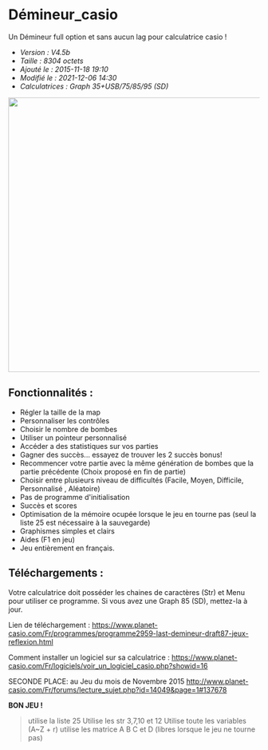 # Démineur_casio

Un Démineur full option et sans aucun lag pour calculatrice casio !

- *Version : V4.5b*
- *Taille : 8304 octets*
- *Ajouté le : 2015-11-18 19:10*
- *Modifié le : 2021-12-06 14:30*
- *Calculatrices : Graph 35+USB/75/85/95 (SD)* 

<img src="https://user-images.githubusercontent.com/38099970/144854732-c418628f-f7e1-4671-8dbc-f2bc73c448b3.gif" width="550px">

## Fonctionnalités :

- Régler la taille de la map
- Personnaliser les contrôles
- Choisir le nombre de bombes
- Utiliser un pointeur personnalisé
- Accéder a des statistiques sur vos parties
- Gagner des succès... essayez de trouver les 2 succès bonus! 
- Recommencer votre partie avec la même génération de bombes que la partie précédente
(Choix proposé en fin de partie)
- Choisir entre plusieurs niveau de difficultés (Facile, Moyen, Difficile, Personnalisé , Aléatoire) 
- Pas de programme d'initialisation
- Succès et scores 
- Optimisation de la mémoire ocupée lorsque le jeu en tourne pas (seul la liste 25 est nécessaire à la sauvegarde)
- Graphismes simples et clairs
- Aides (F1 en jeu)
- Jeu entièrement en français.

## Téléchargements :

Votre calculatrice doit posséder les chaines de caractères (Str) et Menu pour utiliser ce programme. Si vous avez une Graph 85 (SD), mettez-la à jour.

Lien de téléchargement : https://www.planet-casio.com/Fr/programmes/programme2959-last-demineur-draft87-jeux-reflexion.html

Comment installer un logiciel sur sa calculatrice : https://www.planet-casio.com/Fr/logiciels/voir_un_logiciel_casio.php?showid=16

SECONDE PLACE: au Jeu du mois de Novembre 2015 http://www.planet-casio.com/Fr/forums/lecture_sujet.php?id=14049&page=1#137678

**BON JEU !**

> utilise la liste 25 
Utilise les str 3,7,10 et 12
Utilise toute les variables (A~Z + r)
utilise les matrice A B C et D (libres lorsque le jeu ne tourne pas)
